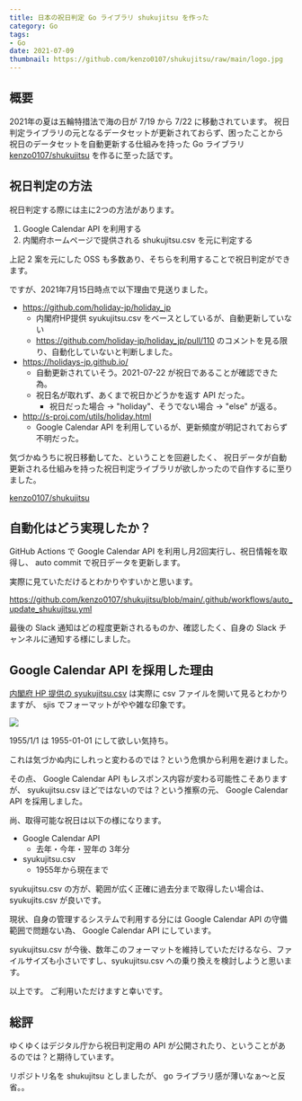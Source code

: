 ```yaml
---
title: 日本の祝日判定 Go ライブラリ shukujitsu を作った
category: Go
tags:
- Go
date: 2021-07-09
thumbnail: https://github.com/kenzo0107/shukujitsu/raw/main/logo.jpg
---
```


## 概要

2021年の夏は五輪特措法で海の日が 7/19 から 7/22 に移動されています。
祝日判定ライブラリの元となるデータセットが更新されておらず、困ったことから
祝日のデータセットを自動更新する仕組みを持った Go ライブラリ [kenzo0107/shukujitsu](https://github.com/kenzo0107/shukujitsu) を作るに至った話です。


## 祝日判定の方法

祝日判定する際には主に2つの方法があります。

1. Google Calendar API を利用する
2. 内閣府ホームページで提供される shukujitsu.csv を元に判定する

上記 2 案を元にした OSS も多数あり、そちらを利用することで祝日判定ができます。

ですが、2021年7月15日時点で以下理由で見送りました。

* https://github.com/holiday-jp/holiday_jp
  * 内閣府HP提供 syukujitsu.csv をベースとしているが、自動更新していない
  * https://github.com/holiday-jp/holiday_jp/pull/110 のコメントを見る限り、自動化していないと判断しました。
* https://holidays-jp.github.io/
  - 自動更新されていそう。2021-07-22 が祝日であることが確認できた為。
  - 祝日名が取れず、あくまで祝日かどうかを返す API だった。
    - 祝日だった場合 → "holiday"、そうでない場合 → "else" が返る。
* http://s-proj.com/utils/holiday.html
  - Google Calendar API を利用しているが、更新頻度が明記されておらず不明だった。

気づかぬうちに祝日移動してた、ということを回避したく、
祝日データが自動更新される仕組みを持った祝日判定ライブラリが欲しかったので自作するに至りました。

[kenzo0107/shukujitsu](https://github.com/kenzo0107/shukujitsu)

## 自動化はどう実現したか？

GitHub Actions で Google Calendar API を利用し月2回実行し、祝日情報を取得し、 auto commit で祝日データを更新します。

実際に見ていただけるとわかりやすいかと思います。

https://github.com/kenzo0107/shukujitsu/blob/main/.github/workflows/auto_update_shukujitsu.yml


最後の Slack 通知はどの程度更新されるものか、確認したく、自身の Slack チャンネルに通知する様にしました。

## Google Calendar API を採用した理由

[内閣府 HP 提供の syukujitsu.csv](https://www8.cao.go.jp/chosei/shukujitsu/syukujitsu.csv) は実際に csv ファイルを開いて見るとわかりますが、
sjis でフォーマットがやや雑な印象です。

![](https://i.imgur.com/rD1QRqD.png)

1955/1/1 は 1955-01-01 にして欲しい気持ち。

これは気づかぬ内にしれっと変わるのでは？という危惧から利用を避けました。

その点、 Google Calendar API もレスポンス内容が変わる可能性こそありますが、
syukujitsu.csv ほどではないのでは？という推察の元、
Google Calendar API を採用しました。


尚、取得可能な祝日は以下の様になります。

* Google Calendar API
  * 去年・今年・翌年の 3年分
* syukujitsu.csv
  * 1955年から現在まで

syukujitsu.csv の方が、範囲が広く正確に過去分まで取得したい場合は、syukujits.csv が良いです。

現状、自身の管理するシステムで利用する分には Google Calendar API の守備範囲で問題ない為、 Google Calendar API にしています。

syukujitsu.csv が今後、数年このフォーマットを維持していただけるなら、ファイルサイズも小さいですし、syukujitsu.csv への乗り換えを検討しようと思います。

以上です。
ご利用いただけますと幸いです。


## 総評

ゆくゆくはデジタル庁から祝日判定用の API が公開されたり、ということがあるのでは？と期待しています。

リポジトリ名を shukujitsu としましたが、 go ライブラリ感が薄いなぁ〜と反省。。
